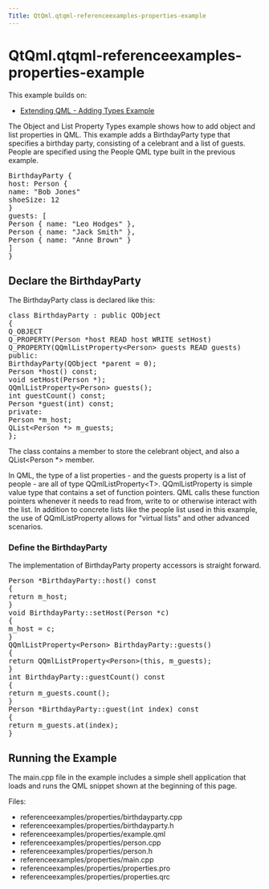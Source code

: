 ```yaml
---
Title: QtQml.qtqml-referenceexamples-properties-example
---
```


# QtQml.qtqml-referenceexamples-properties-example

<span class="subtitle"></span>
<!-- $$$referenceexamples/properties-description -->
<p>This example builds on:</p>
<ul>
<li><a href="https://developer.ubuntu.comapps/qml/sdk-15.04.6/QtQml.referenceexamples-adding/">Extending QML - Adding Types Example</a></li>
</ul>
<p>The Object and List Property Types example shows how to add object and list properties in QML. This example adds a BirthdayParty type that specifies a birthday party, consisting of a celebrant and a list of guests. People are specified using the People QML type built in the previous example.</p>
<pre class="qml"><span class="type">BirthdayParty</span> {
<span class="name">host</span>: <span class="name">Person</span> {
<span class="name">name</span>: <span class="string">&quot;Bob Jones&quot;</span>
<span class="name">shoeSize</span>: <span class="number">12</span>
}
<span class="name">guests</span>: [
<span class="type">Person</span> { <span class="name">name</span>: <span class="string">&quot;Leo Hodges&quot;</span> },
<span class="type">Person</span> { <span class="name">name</span>: <span class="string">&quot;Jack Smith&quot;</span> },
<span class="type">Person</span> { <span class="name">name</span>: <span class="string">&quot;Anne Brown&quot;</span> }
]
}</pre>
<h2 id="declare-the-birthdayparty">Declare the BirthdayParty</h2>
<p>The BirthdayParty class is declared like this:</p>
<pre class="cpp"><span class="keyword">class</span> BirthdayParty : <span class="keyword">public</span> <span class="type">QObject</span>
{
Q_OBJECT
Q_PROPERTY(Person <span class="operator">*</span>host READ host WRITE setHost)
Q_PROPERTY(<span class="type">QQmlListProperty</span><span class="operator">&lt;</span>Person<span class="operator">&gt;</span> guests READ guests)
<span class="keyword">public</span>:
BirthdayParty(<span class="type">QObject</span> <span class="operator">*</span>parent <span class="operator">=</span> <span class="number">0</span>);
Person <span class="operator">*</span>host() <span class="keyword">const</span>;
<span class="type">void</span> setHost(Person <span class="operator">*</span>);
<span class="type">QQmlListProperty</span><span class="operator">&lt;</span>Person<span class="operator">&gt;</span> guests();
<span class="type">int</span> guestCount() <span class="keyword">const</span>;
Person <span class="operator">*</span>guest(<span class="type">int</span>) <span class="keyword">const</span>;
<span class="keyword">private</span>:
Person <span class="operator">*</span>m_host;
<span class="type">QList</span><span class="operator">&lt;</span>Person <span class="operator">*</span><span class="operator">&gt;</span> m_guests;
};</pre>
<p>The class contains a member to store the celebrant object, and also a QList&lt;Person *&gt; member.</p>
<p>In QML, the type of a list properties - and the guests property is a list of people - are all of type QQmlListProperty&lt;T&gt;. QQmlListProperty is simple value type that contains a set of function pointers. QML calls these function pointers whenever it needs to read from, write to or otherwise interact with the list. In addition to concrete lists like the people list used in this example, the use of QQmlListProperty allows for &quot;virtual lists&quot; and other advanced scenarios.</p>
<h3 >Define the BirthdayParty</h3>
<p>The implementation of BirthdayParty property accessors is straight forward.</p>
<pre class="cpp">Person <span class="operator">*</span>BirthdayParty<span class="operator">::</span>host() <span class="keyword">const</span>
{
<span class="keyword">return</span> m_host;
}
<span class="type">void</span> BirthdayParty<span class="operator">::</span>setHost(Person <span class="operator">*</span>c)
{
m_host <span class="operator">=</span> c;
}
<span class="type">QQmlListProperty</span><span class="operator">&lt;</span>Person<span class="operator">&gt;</span> BirthdayParty<span class="operator">::</span>guests()
{
<span class="keyword">return</span> <span class="type">QQmlListProperty</span><span class="operator">&lt;</span>Person<span class="operator">&gt;</span>(<span class="keyword">this</span><span class="operator">,</span> m_guests);
}
<span class="type">int</span> BirthdayParty<span class="operator">::</span>guestCount() <span class="keyword">const</span>
{
<span class="keyword">return</span> m_guests<span class="operator">.</span>count();
}
Person <span class="operator">*</span>BirthdayParty<span class="operator">::</span>guest(<span class="type">int</span> index) <span class="keyword">const</span>
{
<span class="keyword">return</span> m_guests<span class="operator">.</span>at(index);
}</pre>
<h2 id="running-the-example">Running the Example</h2>
<p>The main.cpp file in the example includes a simple shell application that loads and runs the QML snippet shown at the beginning of this page.</p>
<p>Files:</p>
<ul>
<li>referenceexamples/properties/birthdayparty.cpp</li>
<li>referenceexamples/properties/birthdayparty.h</li>
<li>referenceexamples/properties/example.qml</li>
<li>referenceexamples/properties/person.cpp</li>
<li>referenceexamples/properties/person.h</li>
<li>referenceexamples/properties/main.cpp</li>
<li>referenceexamples/properties/properties.pro</li>
<li>referenceexamples/properties/properties.qrc</li>
</ul>
<!-- @@@referenceexamples/properties -->
